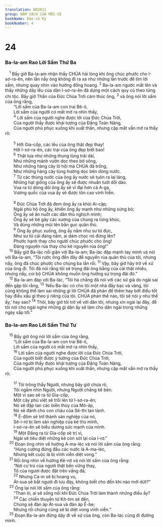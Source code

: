 ```yaml
---
translation: BD2011
group: NĂM SÁCH CỦA MÔI-SE
bookName: Dân-số Ký 
bookNumber: 4
---
```


<div class="title"><h1>24</h1><h3>Ba-la-am Rao Lời Sấm Thứ Ba</h3></div>
<span class="verse dan_24_1"> <sup>1</sup> Bấy giờ Ba-la-am nhận thấy CHÚA hài lòng khi ông chúc phước cho I-sơ-ra-ên, nên lần nầy ông không đi ra xa như những lần trước để tìm lời sấm, nhưng quay nhìn vào hướng đồng hoang. </span>
<span class="verse dan_24_2"><sup>2</sup> Ba-la-am ngước mắt lên và thấy những dãy lều của dân I-sơ-ra-ên đã dựng một cách quy củ theo từng chi tộc. Bấy giờ Thần của Ðức Chúa Trời cảm thúc ông, </span>
<span class="verse dan_24_3"><sup>3</sup> và ông nói lời sấm của ông rằng,<br/>  “Lời sấm của Ba-la-am con trai Bê-ô,<br/>  Lời sấm của người có mắt mở ra nhìn thấy,<br/></span>
<span class="verse dan_24_4">  <sup>4</sup> Lời sấm của người nghe được lời của Ðức Chúa Trời,<br/>  Của người thấy được khải tượng của Ðấng Toàn Năng,<br/>  Của người phủ phục xuống khi xuất thần, nhưng cặp mắt vẫn mở ra thấy rõ:<br/><br/></span>
<span class="verse dan_24_5">  <sup>5</sup> Hỡi Gia-cốp, các lều của ông thật đẹp thay!<br/>  Hỡi I-sơ-ra-ên, các trại của ông đẹp biết bao!<br/></span>
<span class="verse dan_24_6">  <sup>6</sup> Thật tựa như những thung lũng trải dài,<br/>  Như những mảnh vườn dọc theo bờ sông,<br/>  Như những hàng cây lô hội mà CHÚA đã trồng,<br/>  Như những hàng cây tùng hương dọc bên dòng nước.<br/></span>
<span class="verse dan_24_7">  <sup>7</sup> Từ các thùng nước của ông ấy nước sẽ tuôn ra lai láng,<br/>  Những hạt giống của ông ấy sẽ được nhuần tưới dồi dào.<br/>  Vua ra từ dòng dõi ông ấy sẽ vĩ đại hơn cả A-ga,<br/>  Vương quốc của vua ấy sẽ được tôn cao vinh hiển.<br/><br/></span>
<span class="verse dan_24_8">  <sup>8</sup> Ðức Chúa Trời đã đem ông ấy ra khỏi Ai-cập;<br/>  Ngài phù hộ ông ấy, khiến ông ấy mạnh như những sừng bò;<br/>  Ông ấy sẽ ăn nuốt các dân thù nghịch mình;<br/>  Ông ấy sẽ bẻ gãy các xương của chúng ra từng khúc,<br/>  Và dùng những mũi tên bắn gục quân thù.<br/></span>
<span class="verse dan_24_9">  <sup>9</sup> Ông ấy phục xuống, ông ấy nằm như sư tử đực,<br/>  Như sư tử cái đang nằm, ai dám chọc nó đứng lên?<br/>  Phước hạnh thay cho người chúc phước cho ông!<br/>  Ðáng nguyền rủa thay cho kẻ nguyền rủa ông!” <br/></span>
<span class="verse dan_24_10"> <sup>10</sup> Bấy giờ Ba-lác nổi giận với Ba-la-am; Ba-lác đập mạnh tay mình và nói với Ba-la-am, “Tôi rước ông đến đây để nguyền rủa quân thù của tôi, nhưng nầy, ông đã chúc phước cho chúng ba lần rồi. </span>
<span class="verse dan_24_11"><sup>11</sup> Vậy, bây giờ hãy trở về xứ của ông đi. Tôi đã nói rằng tôi sẽ trọng đãi ông bằng của cải thật nhiều, nhưng nầy, coi bộ CHÚA không muốn ông hưởng sự trọng đãi đó.”<br/></span>
<span class="verse dan_24_12"> <sup>12</sup> Ba-la-am đáp với Ba-lác, “Tôi há chẳng đã nói với các sứ giả do ngài sai đến gặp tôi rằng, </span>
<span class="verse dan_24_13"><sup>13</sup> ‘Nếu Ba-lác có cho tôi một nhà đầy bạc và vàng, tôi cũng không thể làm sai những gì lời CHÚA đã phán để thêm hay bớt điều tốt hay điều xấu gì theo ý riêng của tôi. CHÚA phán thế nào, tôi sẽ nói y như thế ấy,’ hay sao? </span>
<span class="verse dan_24_14"><sup>14</sup> Thôi, bây giờ tôi trở về với dân tôi, nhưng xin ngài lại đây, để tôi nói cho ngài nghe những gì dân ấy sẽ làm cho dân ngài trong những ngày sắp tới.”<br/></span>
<div class="title"><h3>Ba-la-am Rao Lời Sấm Thứ Tư</h3></div>
<span class="verse dan_24_15"> <sup>15</sup> Bấy giờ ông nói lời sấm của ông rằng,<br/>  “Lời sấm của Ba-la-am con trai Bê-ô,<br/>  Lời sấm của người có mắt mở ra nhìn thấy,<br/></span>
<span class="verse dan_24_16">  <sup>16</sup> Lời sấm của người nghe được lời của Ðức Chúa Trời,<br/>  Của người biết được ý tưởng của Ðức Chúa Trời,<br/>  Của người thấy được khải tượng của Ðấng Toàn Năng,<br/>  Của người phủ phục xuống khi xuất thần, nhưng cặp mắt vẫn mở ra thấy rõ:<br/><br/></span>
<span class="verse dan_24_17">  <sup>17</sup> Tôi trông thấy Người, nhưng bây giờ chưa rõ,<br/>  Tôi ngắm nhìn Người, nhưng Người chẳng kề bên.<br/>  Một vì sao sẽ ra từ Gia-cốp,<br/>  Một cây phủ việt sẽ trỗi lên từ I-sơ-ra-ên;<br/>  Nó sẽ đập tan các biên thùy của Mô-áp,<br/>  Nó sẽ đánh cho con cháu của Sê-thi tan tành.<br/></span>
<span class="verse dan_24_18">  <sup>18</sup> Ê-đôm sẽ trở thành sản nghiệp của nó,<br/>  Sê-i-rơ bị làm sản nghiệp của kẻ thù mình,<br/>  I-sơ-ra-ên sẽ biểu dương sức mạnh của mình.<br/></span>
<span class="verse dan_24_19">  <sup>19</sup> Một Ðấng ra từ Gia-cốp sẽ trị vì,<br/>  Ngài sẽ tiêu diệt những kẻ còn sót lại của I-rơ.”<br/></span>
<span class="verse dan_24_20"> <sup>20</sup> Ðoạn ông nhìn về hướng A-ma-léc và nói lời sấm của ông rằng: <br/>  “Hùng cường đứng đầu các nước là A-ma-léc,<br/>  Nhưng kết cuộc là bị vĩnh viễn diệt vong.” <br/></span>
<span class="verse dan_24_21"> <sup>21</sup> Rồi ông nhìn về hướng Kê-nít và nói lời sấm của ông rằng: <br/>  “Nơi cư trú của ngươi thật bền vững thay,<br/>  Tổ của ngươi được đặt trên vầng đá;<br/></span>
<span class="verse dan_24_22">  <sup>22</sup> Nhưng Ca-in sẽ bị hoang vu,<br/>  Át-sua sẽ bắt ngươi đi lưu đày, không biết cho đến khi nào mới dứt?” <br/></span>
<span class="verse dan_24_23"> <sup>23</sup> Ông lại nói lời sấm của ông rằng:<br/>  “Than ôi, ai sẽ sống nổi khi Ðức Chúa Trời làm thành những điều ấy?<br/></span>
<span class="verse dan_24_24">  <sup>24</sup> Các chiến thuyền từ Kít-tim sẽ đến,<br/>  Chúng sẽ đàn áp Át-sua và đàn áp Ê-be;<br/>  Nhưng rồi chúng cũng sẽ bị diệt vong vĩnh viễn.” <br/></span>
<span class="verse dan_24_25"> <sup>25</sup> Ðoạn Ba-la-am đứng dậy đi về xứ của ông, còn Ba-lác cũng đi đường mình.<br/></span>
